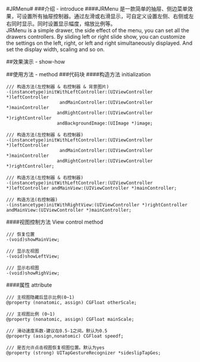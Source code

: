 #JRMenu#
###介绍 - introduce
####JRMenu 是一款简单的抽屉、侧边菜单效果，可设置所有抽屉控制器。通过左滑或右滑显示，可自定义设置左侧、右侧或左右同时显示。同时设置显示幅度，缩放比例等。<br/>JRMenu is a simple drawer, the side effect of the menu, you can set all the drawers controllers. By sliding left or right slide show, you can customize the settings on the left, right, or left and right simultaneously displayed. And set the display width, scaling and so on.

##效果演示 - show-how



##使用方法 - method
###代码块
####构造方法 initialization
```objc
/// 构造方法(左控制器 & 右控制器 & 背景图片)
-(instancetype)initWithLeftController:(UIViewController *)leftController
					andMainController:(UIViewController *)mainController
				   andRightController:(UIViewController *)rightController
				   andBackgroundImage:(UIImage *)image;

/// 构造方法(左控制器 & 右控制器)
-(instancetype)initWithLeftController:(UIViewController *)leftController
					andMainController:(UIViewController *)mainController
				   andRightController:(UIViewController *)rightController;

/// 构造方法(左控制器 & 右控制器)
-(instancetype)initWithLeftController:(UIViewController *)leftController andMainView:(UIViewController *)mainController;

/// 构造方法(右控制器)
-(instancetype)initWithRightView:(UIViewController *)rightController andMainView:(UIViewController *)mainController;

```
####视图控制方法 View control method

```objc
/// 恢复位置
-(void)showMainView;

/// 显示左视图
-(void)showLeftView;

/// 显示右视图
-(void)showRighView;
```

####属性 attribute

```objc
/// 主视图隐藏后显示比例(0~1)
@property (nonatomic, assign) CGFloat otherScale;

/// 主视图比例 (0~1)
@property (nonatomic, assign) CGFloat mainScale;

/// 滑动速度系数-建议在0.5-1之间。默认为0.5
@property (assign,nonatomic) CGFloat speedf;

/// 是否允许点击视图恢复视图位置。默认为yes
@property (strong) UITapGestureRecognizer *sideslipTapGes;
```
